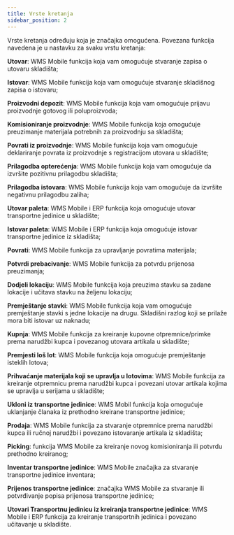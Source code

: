 ```yaml
---
title: Vrste kretanja 
sidebar_position: 2
---
```


Vrste kretanja određuju koja je značajka omogućena. Povezana funkcija navedena je u nastavku za svaku vrstu kretanja: 

**Utovar**: WMS Mobile funkcija koja vam omogućuje stvaranje zapisa o utovaru skladišta;

**Istovar**: WMS Mobile funkcija koja vam omogućuje stvaranje skladišnog zapisa o istovaru;

**Proizvodni depozit**: WMS Mobile funkcija koja vam omogućuje prijavu proizvodnje gotovog ili poluproizvoda;

**Komisioniranje proizvodnje**: WMS Mobile funkcija koja omogućuje preuzimanje materijala potrebnih za proizvodnju sa skladišta;

**Povrati iz proizvodnje**: WMS Mobile funkcija koja vam omogućuje deklariranje povrata iz proizvodnje s registracijom utovara u skladište;

**Prilagodba opterećenja**: WMS Mobile funkcija koja vam omogućuje da izvršite pozitivnu prilagodbu skladišta;

**Prilagodba istovara**: WMS Mobile funkcija koja vam omogućuje da izvršite negativnu prilagodbu zaliha;

**Utovar paleta**: WMS Mobile i ERP funkcija koja omogućuje utovar transportne jedinice u skladište;

**Istovar paleta**: WMS Mobile i ERP funkcija koja omogućuje istovar transportne jedinice iz skladišta;

**Povrati**: WMS Mobile funkcija za upravljanje povratima materijala;

**Potvrdi prebacivanje**: WMS Mobile funkcija za potvrdu prijenosa preuzimanja;

**Dodjeli lokaciju**: WMS Mobile funkcija koja preuzima stavku sa zadane lokacije i učitava stavku na željenu lokaciju;

**Premještanje stavki**: WMS Mobile funkcija koja vam omogućuje premještanje stavki s jedne lokacije na drugu. Skladišni razlog koji se prilaže mora biti istovar uz naknadu;

**Kupnja**: WMS Mobile funkcija za kreiranje kupovne otpremnice/primke prema narudžbi kupca i povezanog utovara artikala u skladište;

**Premjesti loš lot**: WMS Mobile funkcija koja omogućuje premještanje isteklih lotova;

**Prihvaćanje materijala koji se upravlja u lotovima**: WMS Mobile funkcija za kreiranje otpremnicu prema narudžbi kupca i povezani utovar artikala kojima se upravlja u serijama u skladište;

**Ukloni iz transportne jedinice**: WMS Mobil funkcija koja omogućuje uklanjanje članaka iz prethodno kreirane transportne jedinice;

**Prodaja**: WMS Mobile funkcija za stvaranje otpremnice prema narudžbi kupca ili ručnoj narudžbi i povezano istovaranje artikala iz skladišta;

**Picking**: funkcija WMS Mobile za kreiranje novog komisioniranja ili potvrdu prethodno kreiranog; 

**Inventar transportne jedinice**: WMS Mobile značajka za stvaranje transportne jedinice inventara;

**Prijenos transportne jedinice**: značajka WMS Mobile za stvaranje ili potvrđivanje popisa prijenosa transportne jedinice;

**Utovari Transportnu jedinicu iz kreiranja transportne jedinice**: WMS Mobile i ERP funkcija za kreiranje transportnih jedinica i povezano učitavanje u skladište.